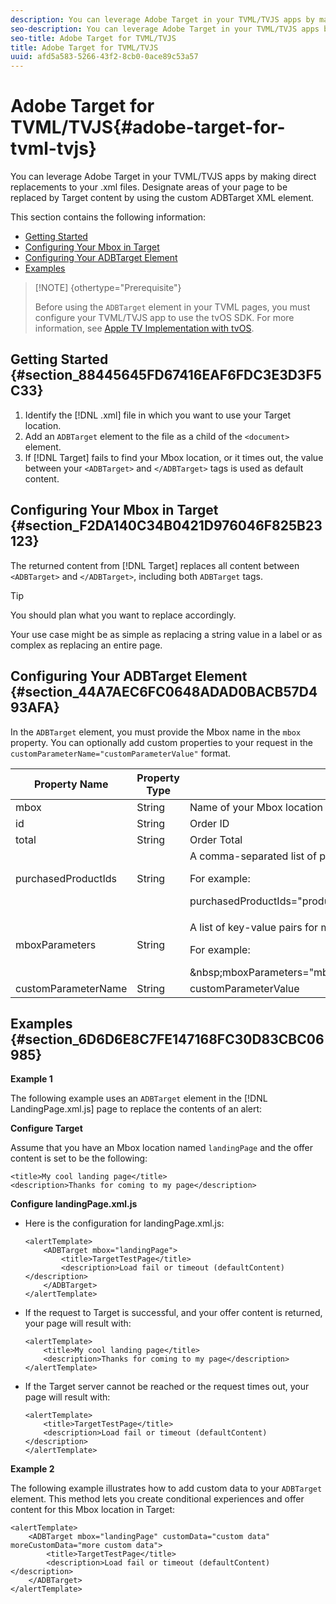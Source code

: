 ```yaml
---
description: You can leverage Adobe Target in your TVML/TVJS apps by making direct replacements to your .xml files. Designate areas of your page to be replaced by Target content by using the custom ADBTarget XML element.
seo-description: You can leverage Adobe Target in your TVML/TVJS apps by making direct replacements to your .xml files. Designate areas of your page to be replaced by Target content by using the custom ADBTarget XML element.
seo-title: Adobe Target for TVML/TVJS
title: Adobe Target for TVML/TVJS
uuid: afd5a583-5266-43f2-8cb0-0ace89c53a57
---
```


# Adobe Target for TVML/TVJS{#adobe-target-for-tvml-tvjs}

You can leverage Adobe Target in your TVML/TVJS apps by making direct replacements to your .xml files. Designate areas of your page to be replaced by Target content by using the custom ADBTarget XML element.

This section contains the following information:

* [Getting Started](../apple-tv-implementation-tvos/target-for-tvml-tvjs.md#section_88445645FD67416EAF6FDC3E3D3F5C33) 
* [Configuring Your Mbox in Target](../apple-tv-implementation-tvos/target-for-tvml-tvjs.md#section_F2DA140C34B0421D976046F825B23123) 
* [Configuring Your ADBTarget Element](../apple-tv-implementation-tvos/target-for-tvml-tvjs.md#section_44A7AEC6FC0648ADAD0BACB57D493AFA) 
* [Examples](../apple-tv-implementation-tvos/target-for-tvml-tvjs.md#section_6D6D6E8C7FE147168FC30D83CBC06985)

>[!NOTE] {othertype="Prerequisite"}
>
>Before using the `ADBTarget` element in your TVML pages, you must configure your TVML/TVJS app to use the tvOS SDK. For more information, see [Apple TV Implementation with tvOS](../apple-tv-implementation-tvos/apple-tv-implementation-tvos.md#concept_11073AFBA9124EFF8ACEC763F0A72E8C).

## Getting Started {#section_88445645FD67416EAF6FDC3E3D3F5C33}

1. Identify the [!DNL .xml] file in which you want to use your Target location. 
1. Add an `ADBTarget` element to the file as a child of the `<document>` element.
1. If [!DNL Target] fails to find your Mbox location, or it times out, the value between your `<ADBTarget>` and `</ADBTarget>` tags is used as default content.

## Configuring Your Mbox in Target {#section_F2DA140C34B0421D976046F825B23123}

The returned content from [!DNL Target] replaces all content between `<ADBTarget>` and `</ADBTarget>`, including both `ADBTarget` tags.

>[!TIP]
>
>You should plan what you want to replace accordingly.

Your use case might be as simple as replacing a string value in a label or as complex as replacing an entire page.

## Configuring Your ADBTarget Element {#section_44A7AEC6FC0648ADAD0BACB57D493AFA}

In the `ADBTarget` element, you must provide the Mbox name in the `mbox` property. You can optionally add custom properties to your request in the `customParameterName="customParameterValue"` format. 

<table id="table_0B415FFFB1C942EA97D93159F7EB20B4"> 
 <thead> 
  <tr> 
   <th colname="col1" class="entry"> Property Name </th> 
   <th colname="col2" class="entry"> Property Type </th> 
   <th colname="col3" class="entry"> Property Value </th> 
   <th colname="col4" class="entry"> Required? </th> 
  </tr> 
 </thead>
 <tbody> 
  <tr> 
   <td colname="col1"> <span class="codeph"> mbox </span> </td> 
   <td colname="col2"> String </td> 
   <td colname="col3"> Name of your Mbox location </td> 
   <td colname="col4"> Yes </td> 
  </tr> 
  <tr> 
   <td colname="col1"> <span class="codeph"> id </span> </td> 
   <td colname="col2"> String </td> 
   <td colname="col3"> Order ID </td> 
   <td colname="col4"> No </td> 
  </tr> 
  <tr> 
   <td colname="col1"> <span class="codeph"> total </span> </td> 
   <td colname="col2"> String </td> 
   <td colname="col3"> Order Total </td> 
   <td colname="col4"> No </td> 
  </tr> 
  <tr> 
   <td colname="col1"> <span class="codeph"> purchasedProductIds </span> </td> 
   <td colname="col2"> String </td> 
   <td colname="col3"> A comma-separated list of purchased product IDs for this order. <p>For example: </p> 
    <codeblock class="syntax c">
      purchasedProductIds="product1,product2,product3" 
    </codeblock> </td> 
   <td colname="col4"> No </td> 
  </tr> 
  <tr> 
   <td colname="col1"> <span class="codeph"> mboxParameters </span> </td> 
   <td colname="col2"> String </td> 
   <td colname="col3"> <p>A list of key-value pairs for <span class="codeph"> mboxParameters </span>. Each entry in this string is separated by a semicolon ( <span class="codeph"> ; </span>), and key-values are separated by a colon <span class="codeph"> : </span> . </p> <p>For example: </p> 
    <codeblock class="syntax c">
      &amp;nbsp;mboxParameters="mboxparameterKey:mboxParameterValue;mboxParameterKey1:mboxParameterValue1;mboxParameterKey2:mboxParameterValue2" 
    </codeblock> </td> 
   <td colname="col4"> No </td> 
  </tr> 
  <tr> 
   <td colname="col1"> <span class="codeph"> customParameterName </span> </td> 
   <td colname="col2"> String </td> 
   <td colname="col3"> customParameterValue </td> 
   <td colname="col4"> No </td> 
  </tr> 
 </tbody> 
</table>

## Examples {#section_6D6D6E8C7FE147168FC30D83CBC06985}

**Example 1**

The following example uses an `ADBTarget` element in the [!DNL LandingPage.xml.js] page to replace the contents of an alert:

**Configure Target**

Assume that you have an Mbox location named `landingPage` and the offer content is set to be the following:

```
<title>My cool landing page</title> 
<description>Thanks for coming to my page</description> 
```

**Configure landingPage.xml.js**

* Here is the configuration for landingPage.xml.js: 

  ```
  <alertTemplate> 
      <ADBTarget mbox="landingPage">  
          <title>TargetTestPage</title> 
          <description>Load fail or timeout (defaultContent)</description> 
      </ADBTarget>  
  </alertTemplate> 
  ```

* If the request to Target is successful, and your offer content is returned, your page will result with:

  ```
  <alertTemplate> 
      <title>My cool landing page</title> 
      <description>Thanks for coming to my page</description> 
  </alertTemplate>
  ```

* If the Target server cannot be reached or the request times out, your page will result with:

  ```
  <alertTemplate> 
      <title>TargetTestPage</title> 
      <description>Load fail or timeout (defaultContent)</description> 
  </alertTemplate>
  ```

**Example 2**

The following example illustrates how to add custom data to your `ADBTarget` element. This method lets you create conditional experiences and offer content for this Mbox location in Target: 

```
<alertTemplate> 
    <ADBTarget mbox="landingPage" customData="custom data" moreCustomData="more custom data"> 
        <title>TargetTestPage</title> 
        <description>Load fail or timeout (defaultContent)</description> 
    </ADBTarget>  
</alertTemplate>
```
